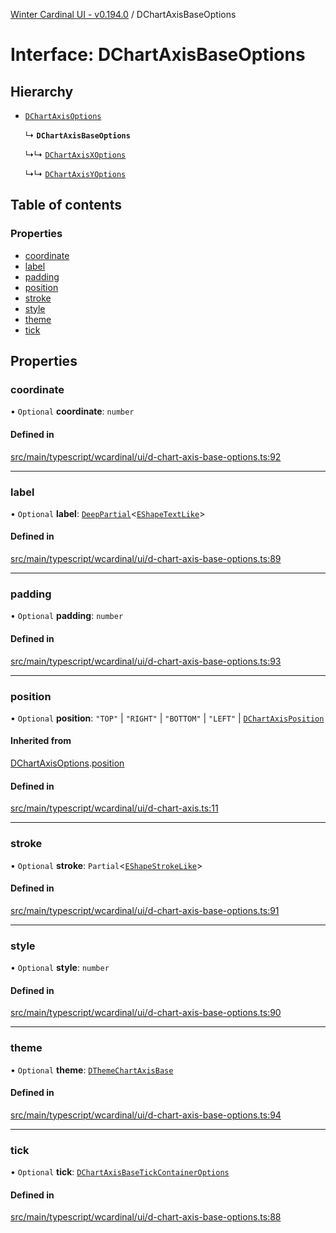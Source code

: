 [Winter Cardinal UI - v0.194.0](../index.md) / DChartAxisBaseOptions

# Interface: DChartAxisBaseOptions

## Hierarchy

- [`DChartAxisOptions`](DChartAxisOptions.md)

  ↳ **`DChartAxisBaseOptions`**

  ↳↳ [`DChartAxisXOptions`](DChartAxisXOptions.md)

  ↳↳ [`DChartAxisYOptions`](DChartAxisYOptions.md)

## Table of contents

### Properties

- [coordinate](DChartAxisBaseOptions.md#coordinate)
- [label](DChartAxisBaseOptions.md#label)
- [padding](DChartAxisBaseOptions.md#padding)
- [position](DChartAxisBaseOptions.md#position)
- [stroke](DChartAxisBaseOptions.md#stroke)
- [style](DChartAxisBaseOptions.md#style)
- [theme](DChartAxisBaseOptions.md#theme)
- [tick](DChartAxisBaseOptions.md#tick)

## Properties

### coordinate

• `Optional` **coordinate**: `number`

#### Defined in

[src/main/typescript/wcardinal/ui/d-chart-axis-base-options.ts:92](https://github.com/winter-cardinal/winter-cardinal-ui/blob/v0.194.0/src/main/typescript/wcardinal/ui/d-chart-axis-base-options.ts#L92)

___

### label

• `Optional` **label**: [`DeepPartial`](../index.md#deeppartial)<[`EShapeTextLike`](EShapeTextLike.md)\>

#### Defined in

[src/main/typescript/wcardinal/ui/d-chart-axis-base-options.ts:89](https://github.com/winter-cardinal/winter-cardinal-ui/blob/v0.194.0/src/main/typescript/wcardinal/ui/d-chart-axis-base-options.ts#L89)

___

### padding

• `Optional` **padding**: `number`

#### Defined in

[src/main/typescript/wcardinal/ui/d-chart-axis-base-options.ts:93](https://github.com/winter-cardinal/winter-cardinal-ui/blob/v0.194.0/src/main/typescript/wcardinal/ui/d-chart-axis-base-options.ts#L93)

___

### position

• `Optional` **position**: ``"TOP"`` \| ``"RIGHT"`` \| ``"BOTTOM"`` \| ``"LEFT"`` \| [`DChartAxisPosition`](../index.md#dchartaxisposition)

#### Inherited from

[DChartAxisOptions](DChartAxisOptions.md).[position](DChartAxisOptions.md#position)

#### Defined in

[src/main/typescript/wcardinal/ui/d-chart-axis.ts:11](https://github.com/winter-cardinal/winter-cardinal-ui/blob/v0.194.0/src/main/typescript/wcardinal/ui/d-chart-axis.ts#L11)

___

### stroke

• `Optional` **stroke**: `Partial`<[`EShapeStrokeLike`](EShapeStrokeLike.md)\>

#### Defined in

[src/main/typescript/wcardinal/ui/d-chart-axis-base-options.ts:91](https://github.com/winter-cardinal/winter-cardinal-ui/blob/v0.194.0/src/main/typescript/wcardinal/ui/d-chart-axis-base-options.ts#L91)

___

### style

• `Optional` **style**: `number`

#### Defined in

[src/main/typescript/wcardinal/ui/d-chart-axis-base-options.ts:90](https://github.com/winter-cardinal/winter-cardinal-ui/blob/v0.194.0/src/main/typescript/wcardinal/ui/d-chart-axis-base-options.ts#L90)

___

### theme

• `Optional` **theme**: [`DThemeChartAxisBase`](DThemeChartAxisBase.md)

#### Defined in

[src/main/typescript/wcardinal/ui/d-chart-axis-base-options.ts:94](https://github.com/winter-cardinal/winter-cardinal-ui/blob/v0.194.0/src/main/typescript/wcardinal/ui/d-chart-axis-base-options.ts#L94)

___

### tick

• `Optional` **tick**: [`DChartAxisBaseTickContainerOptions`](DChartAxisBaseTickContainerOptions.md)

#### Defined in

[src/main/typescript/wcardinal/ui/d-chart-axis-base-options.ts:88](https://github.com/winter-cardinal/winter-cardinal-ui/blob/v0.194.0/src/main/typescript/wcardinal/ui/d-chart-axis-base-options.ts#L88)
